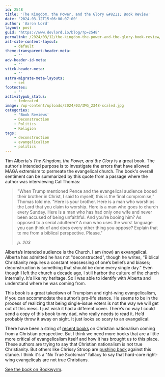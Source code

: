 ```yaml
---
id: 2548
title: 'The Kingdom, the Power, and the Glory &#8211; Book Review'
date: '2024-03-12T15:06:00-07:00'
author: 'Aaron Lord'
layout: post
guid: 'https://www.devlord.io/blog/?p=2548'
permalink: /2024/03/12/the-kingdom-the-power-and-the-glory-book-review/
ast-site-content-layout:
    - default
theme-transparent-header-meta:
    - ''
adv-header-id-meta:
    - ''
stick-header-meta:
    - ''
astra-migrate-meta-layouts:
    - set
footnotes:
    - ''
activitypub_status:
    - federated
image: /wp-content/uploads/2024/03/IMG_2348-scaled.jpg
categories:
    - 'Book Reviews'
    - Deconstruction
    - Politics
    - Religion
tags:
    - deconstruction
    - evangelicalism
    - politics
---
```


<!-- wp:paragraph -->
<p>Tim Alberta's <em>The Kingdom, the Power, and the Glory</em> is a great book. The author's intended purpose is to investigate the errors that have allowed MAGA extremism to permeate the evangelical church. The book's overall sentiment can be summarized by this quote from a passage where the author was interviewing Cal Thomas:</p>
<!-- /wp:paragraph -->

<!-- wp:quote -->
<blockquote class="wp-block-quote"><!-- wp:paragraph -->
<p>"When Trump mentioned Pence and the evangelical audience booed their brother in Christ, I said to myself, this is the final compromise," Thomas told me. "Here is your brother. Here is a man who worships the Lord that you claim to worship. Here is a man who goes to church every Sunday. Here is a man who has had only one wife and never been accused of being unfaithful. And you're booing him? As opposed to a serial adulterer? A man who uses the worst language you can think of and does every other thing you oppose? Explain that to me from a biblical perspective. Please."</p>
<!-- /wp:paragraph --><cite>p. 203</cite></blockquote>
<!-- /wp:quote -->

<!-- wp:paragraph -->
<p>Alberta’s intended audience is the Church. I am (now) an exvangelical. Alberta has admitted he has not "deconstructed", though he writes, “Biblical Christianity requires a constant reassessing of one’s beliefs and biases; deconstruction is something that should be done every single day.” Even though I left the church a decade ago, I still harbor the culture of the church internally. It's like my heritage. So I was able to identify with Alberta and understand where he was coming from.</p>
<!-- /wp:paragraph -->

<!-- wp:paragraph -->
<p>This book is a great takedown of Trumpism and right-wing evangelicalism, if you can accommodate the author’s pro-life stance. He seems to be in the process of realizing that being single-issue voters is not the way we will get out of this mess. I just wish it had a different cover. There’s no way I could send a copy of this book to my dad, who really needs to read it. He’d probably throw it away on sight. It just looks so scary to an evangelical.</p>
<!-- /wp:paragraph -->

<!-- wp:paragraph -->
<p>There have been a string of <a href="/blog/2023/12/31/defending-democracy-from-christian-nationalists/" title="recent books">recent books</a> on Christian nationalism coming from a Christian perspective. But I think we need more books that are a little more critical of evangelicalism itself and how it has brought us to this place. These authors are trying to say that Christian nationalism is not true Christianity. But others like Chrissy Stroop are <a href="https://religiondispatches.org/christian-nationalism-is-authentically-christian-and-according-to-a-new-poll-most-white-evangelicals-are-supporters/" title="pushing back">pushing back</a> against this stance. I think it's a "No True Scotsman" fallacy to say that hard-core right-wing evangelicals are not true Christians.</p>
<!-- /wp:paragraph -->

<!-- wp:paragraph -->
<p><a href="https://bookwyrm.social/book/1487526/s/tim-alberta-the-kingdom-the-power-and-the-glory-american-evangelicals-in-an-age-of-extremism" title="See the book on Bookwyrm">See the book on Bookwyrm</a>.</p>
<!-- /wp:paragraph -->
